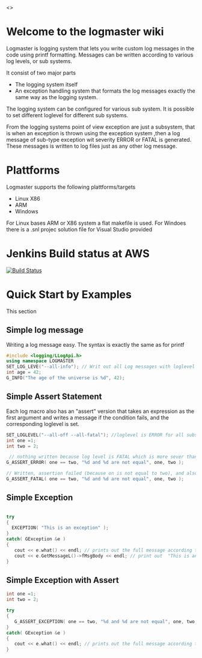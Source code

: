 <<toc>> 
# Welcome to the logmaster wiki
Logmaster is logging system that lets you write custom log messages in the code using printf formatting.
Messages can be written according to various log levels, or sub systems.

It consist of two major parts
* The logging system itself
* An exception handling system that formats the log messages exactly the same way as the logging system.

The logging system can be configured for various sub system. It is possible to set different loglevel for different sub systems.

From the logging systems point of view exception are just a subsystem, that is when an exception is thrown using the exception system ,then a log message of sub-type exception wit severity ERROR or FATAL is generated. These messages is written to log files just as any other log message.

# Plattforms
Logmaster supports the following plattforms/targets
* Linux X86
* ARM
* Windows

For Linux bases ARM or X86 system a flat makefile is used. For Windoes there is a .snl projec solution file for Visual Studio provided

# Jenkins Build status at AWS
[![Build Status](http://3.139.180.7:8080/buildStatus/icon?job=logmaster)](http://3.139.180.7:8080/job/logmaster/)

# Quick Start by Examples
This section
## Simple log message
Writing a log message easy. The syntax is exactly the same as for printf
```c++
#include <logging/LLogApi.h>
using namespace LOGMASTER
SET_LOG_LEVE("--all-info"); // Writ out all Log messages with loglevel INFO and above
int age = 42;
G_INFO("The age of the universe is %d", 42);

```

## Simple Assert Statement
Each log macro also has an "assert" version that takes an expression as the first argument
and writes a message if the condition fails, and the corresponding loglevel is set.
```c++
SET_LOGLEVEL("--all-off --all-fatal"); //loglevel is ERROR for all subsystems
int one =1;
int two = 2;

 // nothing written because log level is FATAL which is more sever than the log message which is just ERROR
G_ASSERT_ERROR( one == two, "%d and %d are not equal", one, two );

// Written, assertion failed (because on is not equal to two), and also the log level is set  to FATAL
G_ASSERT_FATAL( one == two, "%d and %d are not equal", one, two ); 
```

## Simple Exception
```c++

try
{
  EXCEPTION( "This is an exception" ); 
}
catch( GException &e )
{
   cout << e.what() << endl; // prints out the full message according to the format settings << endl;
   cout << e.GetMessageL()->fMsgBody << endl; // print out  "This is an exception" 
}

```


## Simple Exception with Assert
```c++
int one =1;
int two = 2;

try
{
   G_ASSERT_EXCEPTION( one == two, "%d and %d are not equal", one, two ); 
}
catch( GException &e )
{
   cout << e.what() << endl; // prints out the full message according to the format settings
}


```



